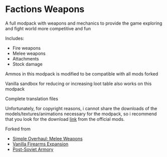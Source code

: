 # Factions Weapons
A full modpack with weapons and mechanics to provide the game exploring and fight world more competitive and fun

Includes:
- Fire weapons
- Melee weapons
- Attachments
- Stock damage

Ammos in this modpack is modified to be compatible with all mods forked

Vanilla sandbox for reducing or increasing loot table also works on this modpack

Complete translation files

Unfortunately, for copyright reasons, i cannot share the downloads of the models/textures/animations necessary for the modpack, so i recommend that you look for the download [link](http://leandrothedev.duckdns.org:8000/projects/pack1.zip) from the official mods.

Forked from
- [Simple Overhaul: Melee Weapons](https://steamcommunity.com/sharedfiles/filedetails/?id=3052668642)
- [Vanilla Firearms Expansion](https://steamcommunity.com/sharedfiles/filedetails/?id=2667899942)
- [Post-Soviet Armory](https://steamcommunity.com/sharedfiles/filedetails/?id=2891251749)